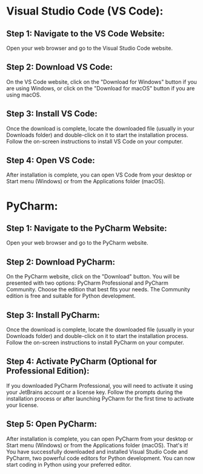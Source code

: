# Visual Studio Code (VS Code):
## Step 1: Navigate to the VS Code Website:

Open your web browser and go to the Visual Studio Code website.
## Step 2: Download VS Code:

On the VS Code website, click on the "Download for Windows" button if you are using Windows, or click on the "Download for macOS" button if you are using macOS.
## Step 3: Install VS Code:

Once the download is complete, locate the downloaded file (usually in your Downloads folder) and double-click on it to start the installation process.
Follow the on-screen instructions to install VS Code on your computer.
## Step 4: Open VS Code:

After installation is complete, you can open VS Code from your desktop or Start menu (Windows) or from the Applications folder (macOS).
# PyCharm:
## Step 1: Navigate to the PyCharm Website:

Open your web browser and go to the PyCharm website.
## Step 2: Download PyCharm:

On the PyCharm website, click on the "Download" button.
You will be presented with two options: PyCharm Professional and PyCharm Community. Choose the edition that best fits your needs. The Community edition is free and suitable for Python development.
## Step 3: Install PyCharm:

Once the download is complete, locate the downloaded file (usually in your Downloads folder) and double-click on it to start the installation process.
Follow the on-screen instructions to install PyCharm on your computer.
## Step 4: Activate PyCharm (Optional for Professional Edition):

If you downloaded PyCharm Professional, you will need to activate it using your JetBrains account or a license key. Follow the prompts during the installation process or after launching PyCharm for the first time to activate your license.
## Step 5: Open PyCharm:

After installation is complete, you can open PyCharm from your desktop or Start menu (Windows) or from the Applications folder (macOS).
That's it! You have successfully downloaded and installed Visual Studio Code and PyCharm, two powerful code editors for Python development. You can now start coding in Python using your preferred editor.
